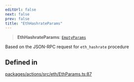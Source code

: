 ```yaml
---
editUrl: false
next: false
prev: false
title: "EthHashrateParams"
---
```


> **EthHashrateParams**: [`EmptyParams`](/reference/tevm/actions/type-aliases/emptyparams/)

Based on the JSON-RPC request for `eth_hashrate` procedure

## Defined in

[packages/actions/src/eth/EthParams.ts:87](https://github.com/qbzzt/tevm-monorepo/blob/main/packages/actions/src/eth/EthParams.ts#L87)
